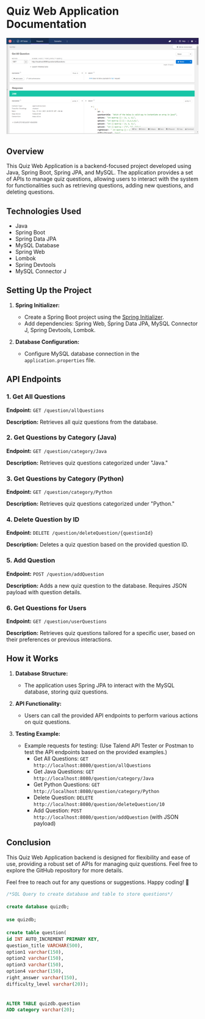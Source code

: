 # Quiz Web Application Documentation

![image.info](api-test-snapshot.png)
 
## Overview

This Quiz Web Application is a backend-focused project developed using Java, Spring Boot, Spring JPA, and MySQL. The application provides a set of APIs to manage quiz questions, allowing users to interact with the system for functionalities such as retrieving questions, adding new questions, and deleting questions.

## Technologies Used

- Java
- Spring Boot
- Spring Data JPA
- MySQL Database
- Spring Web
- Lombok
- Spring Devtools
- MySQL Connector J

## Setting Up the Project

1. **Spring Initializer:**
   - Create a Spring Boot project using the [Spring Initializer](https://start.spring.io/).
   - Add dependencies: Spring Web, Spring Data JPA, MySQL Connector J, Spring Devtools, Lombok.

2. **Database Configuration:**
   - Configure MySQL database connection in the `application.properties` file.

## API Endpoints

### 1. Get All Questions

**Endpoint:** `GET /question/allQuestions`

**Description:**
Retrieves all quiz questions from the database.

### 2. Get Questions by Category (Java)

**Endpoint:** `GET /question/category/Java`

**Description:**
Retrieves quiz questions categorized under "Java."

### 3. Get Questions by Category (Python)

**Endpoint:** `GET /question/category/Python`

**Description:**
Retrieves quiz questions categorized under "Python."

### 4. Delete Question by ID

**Endpoint:** `DELETE /question/deleteQuestion/{questionId}`

**Description:**
Deletes a quiz question based on the provided question ID.

### 5. Add Question

**Endpoint:** `POST /question/addQuestion`

**Description:**
Adds a new quiz question to the database. Requires JSON payload with question details.

### 6. Get Questions for Users

**Endpoint:** `GET /question/userQuestions`

**Description:**
Retrieves quiz questions tailored for a specific user, based on their preferences or previous interactions.

## How it Works

1. **Database Structure:**
   - The application uses Spring JPA to interact with the MySQL database, storing quiz questions.

2. **API Functionality:**
   - Users can call the provided API endpoints to perform various actions on quiz questions.

3. **Testing Example:**
   - Example requests for testing: (Use Talend API Tester or Postman to test the API endpoints based on the provided examples.)
     - Get All Questions: `GET http://localhost:8080/question/allQuestions`
     - Get Java Questions: `GET http://localhost:8080/question/category/Java`
     - Get Python Questions: `GET http://localhost:8080/question/category/Python`
     - Delete Question: `DELETE http://localhost:8080/question/deleteQuestion/10`
     - Add Question: `POST http://localhost:8080/question/addQuestion` (with JSON payload)

## Conclusion

This Quiz Web Application backend is designed for flexibility and ease of use, providing a robust set of APIs for managing quiz questions. Feel free to explore the GitHub repository for more details.

Feel free to reach out for any questions or suggestions. Happy coding! 🚀


```SQL
/*SQL Query to create database and table to store questions*/

create database quizdb;

use quizdb;

create table question(
id INT AUTO_INCREMENT PRIMARY KEY,
question_title VARCHAR(500),
option1 varchar(150),
option2 varchar(150),
option3 varchar(150),
option4 varchar(150),
right_answer varchar(150),
difficulty_level varchar(20));


ALTER TABLE quizdb.question
ADD category varchar(20);
